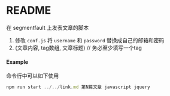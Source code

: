 # README

在 segmentfault 上发表文章的脚本


1. 修改 `conf.js` 将 `username` 和 `password` 替换成自己的邮箱和密码
2. (文章内容, tag数组, 文章标题) // 务必至少填写一个tag

#### Example

命令行中可以如下使用

```js
npm run start ../../link.md 第N篇文章 javascript jquery
```
